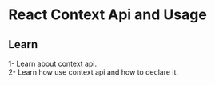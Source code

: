 # React Context Api and Usage

## Learn

1- Learn about context api.<br/>
2- Learn how use context api and how to declare it.<br/>

